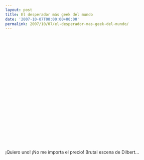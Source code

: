 ```yaml
---
layout: post
title: El desperador más geek del mundo
date: '2007-10-07T00:00:00+00:00'
permalink: 2007/10/07/el-desperador-mas-geek-del-mundo/
---
```

<object width="425" height="350"><param name="movie" value="http://www.youtube.com/v/ZjBrqS6hitk"></param><param name="wmode" value="transparent"></param><embed src="http://www.youtube.com/v/ZjBrqS6hitk" type="application/x-shockwave-flash" wmode="transparent" width="425" height="350"></embed></object>

¡Quiero uno! ¡No me importa el precio! Brutal escena de Dilbert...
